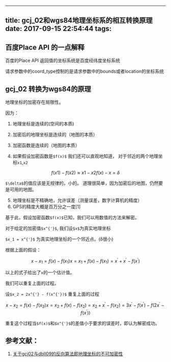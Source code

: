 
---
title: gcj_02和wgs84地理坐标系的相互转换原理
date: 2017-09-15 22:54:44
tags:
---
        
## 百度Place API 的一点解释
百度的Place API 返回值的坐标系统是百度经纬度坐标系统

请求参数中的coord_type控制的是请求参数中的bounds或者location的坐标系统


## gcj_02 转换为wgs84的原理




地理坐标的加密存在局限性。

因为：

1. 地理坐标是连续的(空间的本质)
2. 加密后的地理坐标是连续的（地图的本质）
3. 加密函数是连续的（地图的本质）


4. 如果假设加密函数是`$f(x)$`
我们还可以直观地知道，
对于邻近的两个地理坐标`x1`,`x2`
```math
f(x1) - f(x2) \approx x1 - x2

f(x) - x = \delta
```
`$\delta$`的值应该是无规律的，小的。
道理很简单，因为加密后的地图，仍然要是可用的地图。

5. 地理坐标是不精确地，允许误差（测量误差，数字计算机的精度）
6. GPS的精度大概是百万分之一度[1]

基于此，假设加密函数`$f(x)$`已知，我们可以用数值的方法来解密。



对于给定的加密值`$x^{'}$`, 我们设`$x$`为真实地理坐标

`$x_1 = x^{'}$` 为真实地理坐标的一个邻近点。(δ很小)

根据上面的假设：

```math

x - x_1 = f(x) - f(x_1)

x = x_1 + f(x) - f(x_1)

  = x^{'} + x^{'} - f(x^{'})

```

以上的式子给出了`x`的一个估计值。


我们可以重复上面的过程。

设`$x_2 = 2x^{'} - f(x^{'})$` 重复上面的过程

```math

x - x_2 = f(x) - f(x_2)

x = x_2 + f(x) - f(x_2)

  = x_2 + x^{'} - f(x_2)
 
  = 3x^{'} - f(x^{'}) - f(2x^{'} - f(x^{'}))

```

重复这个过程当`$f(x)$`和`$x^{'}$`的差值小于要求的误差时，即认为解密成功。



## 参考文献：

1. [关于gcj02与dbII09的反向算法即地理坐标的不可加密性](http://zhangchanggong.blog.51cto.com/5041547/1547863)










